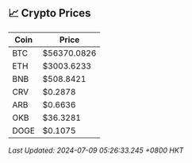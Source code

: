 ## 📈 Crypto Prices

| Coin | Price |
| ---- | ----- |
| BTC | $56370.0826 |
| ETH | $3003.6233 |
| BNB | $508.8421 |
| CRV | $0.2878 |
| ARB | $0.6636 |
| OKB | $36.3281 |
| DOGE | $0.1075 |

_Last Updated: 2024-07-09 05:26:33.245 +0800 HKT_